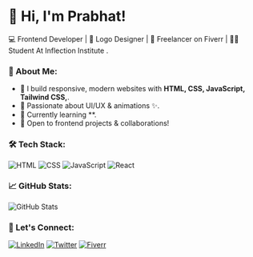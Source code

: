 # 👋 Hi, I'm Prabhat!

💻 Frontend Developer | 🎨 Logo Designer | 🚀 Freelancer on Fiverr | 👨‍🎓 Student At Inflection Institute .

### 🚀 About Me:
- 🔹 I build responsive, modern websites with **HTML, CSS, JavaScript, Tailwind CSS,**.
- 🔹 Passionate about UI/UX & animations ✨.
- 🔹 Currently learning **.
- 🔹 Open to frontend projects & collaborations!  

### 🛠️ Tech Stack:
![HTML](https://img.shields.io/badge/-HTML-orange?style=for-the-badge&logo=html5)
![CSS](https://img.shields.io/badge/-CSS-blue?style=for-the-badge&logo=css3)
![JavaScript](https://img.shields.io/badge/-JavaScript-yellow?style=for-the-badge&logo=javascript)
![React](https://img.shields.io/badge/-React-blue?style=for-the-badge&logo=react)

### 📈 GitHub Stats:
![GitHub Stats](https://github-readme-stats.vercel.app/api?username=prabhat-web-craft0110&show_icons=true&theme=tokyonight)

### 🌟 Let's Connect:
[![LinkedIn](https://img.shields.io/badge/-LinkedIn-blue?style=for-the-badge&logo=linkedin)](your-linkedin-url)
[![Twitter](https://img.shields.io/badge/-Twitter-blue?style=for-the-badge&logo=twitter)](your-twitter-url)
[![Fiverr](https://img.shields.io/badge/-Fiverr-green?style=for-the-badge&logo=fiverr)](your-fiverr-url)


